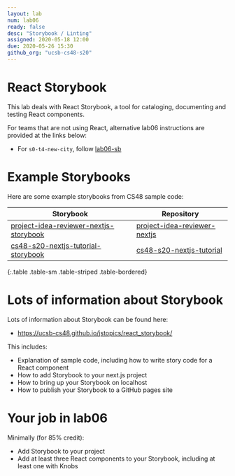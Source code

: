 ```yaml
---
layout: lab
num: lab06
ready: false
desc: "Storybook / Linting"
assigned: 2020-05-18 12:00
due: 2020-05-26 15:30
github_org: "ucsb-cs48-s20"
---
```


# React Storybook 

This lab deals with React Storybook, a tool for cataloging, documenting and testing React components.

For teams that are not using React, alternative lab06 instructions are provided at the links below:
* For `s0-t4-new-city`, follow [lab06-sb](https://ucsb-cs48.github.io/s20/lab/lab06-sb/)

# Example Storybooks

Here are some example storybooks from CS48 sample code:

| Storybook | Repository | 
|-----------|------------|
| [project-idea-reviewer-nextjs-storybook](https://ucsb-cs48-s20.github.io/project-idea-reviewer-nextjs-storybook) | [project-idea-reviewer-nextjs](https://github.com/ucsb-cs48-s20/project-idea-reviewer-nextjs) |
| [cs48-s20-nextjs-tutorial-storybook](https://ucsb-cs48-s20.github.io/cs48-s20-nextjs-tutorial-storybook) | [cs48-s20-nextjs-tutorial](https://github.com/ucsb-cs48-s20/cs48-s20-nextjs-tutorial) |
{:.table .table-sm .table-striped .table-bordered}

# Lots of information about Storybook

Lots of information about Storybook can be found here:
* <https://ucsb-cs48.github.io/jstopics/react_storybook/>

This includes:
* Explanation of sample code, including how to write story code for a React component
* How to add Storybook to your next.js project
* How to bring up your Storybook on localhost
* How to publish your Storybook to a GitHub pages site

# Your job in lab06

Minimally (for 85% credit):

* Add Storybook to your project
* Add at least three React components to your Storybook, including at least one with Knobs

